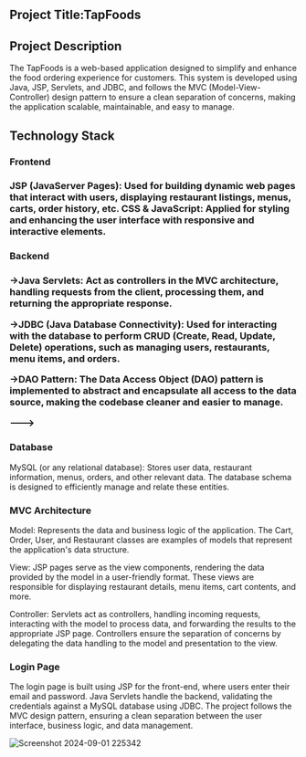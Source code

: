 <h2>Project Title:TapFoods</h2>

<h2>Project Description</h2>

The TapFoods is a web-based application designed to simplify and enhance the food ordering experience for customers.
This system is developed using Java, JSP, Servlets, and JDBC, and follows the MVC (Model-View-Controller) design pattern to ensure a 
clean separation of concerns, making the application scalable, maintainable, and easy to manage.

<h2>Technology Stack</h2>

<h3>Frontend<h3>

JSP (JavaServer Pages): Used for building dynamic web pages that interact with users, displaying restaurant listings, menus, carts, order history, etc.
CSS & JavaScript: Applied for styling and enhancing the user interface with responsive and interactive elements.

<h3>Backend<h3>

->Java Servlets: Act as controllers in the MVC architecture, handling requests from the client, processing them, and returning the appropriate response.

->JDBC (Java Database Connectivity): Used for interacting with the database to perform CRUD (Create, Read, Update, Delete) operations, such as managing users, restaurants, menu items, and orders.

->DAO Pattern: The Data Access Object (DAO) pattern is implemented to abstract and encapsulate all access to the data source, making the codebase cleaner and easier to manage.


---><h3>Database</h3>

MySQL (or any relational database): Stores user data, restaurant information, menus, orders, and other relevant data. 
The database schema is designed to efficiently manage and relate these entities.


<h3>MVC Architecture</h3>

Model: Represents the data and business logic of the application. The Cart, Order, User, and Restaurant classes are examples of models that represent the application's data structure.

View: JSP pages serve as the view components, rendering the data provided by the model in a user-friendly format. These views are responsible for displaying restaurant details, menu items, cart contents, and more.

Controller: Servlets act as controllers, handling incoming requests, interacting with the model to process data, and forwarding the results to the appropriate JSP page. Controllers ensure the separation of concerns by delegating the data handling to the model and presentation to the view.

<h3>Login Page</h3>

The login page is built using JSP for the front-end, where users enter their email and password. Java Servlets handle the backend, validating the credentials against a MySQL database using JDBC. The project follows the MVC design pattern, ensuring a clean separation between the user interface, business logic, and data management.








![Screenshot 2024-09-01 225342](https://github.com/user-attachments/assets/4b31cc8c-f6ce-4429-9e3e-ea5cc88f21ee)
